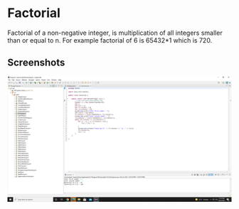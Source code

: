 
# Factorial

Factorial of a non-negative integer, is multiplication of all integers smaller than or equal to n. For example factorial of 6 is 65432*1 which is 720.


## Screenshots

![App Screenshot](https://github.com/Karishma290395/Factorial/blob/main/Factorial.png)

  